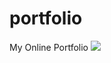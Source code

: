 # portfolio
My Online Portfolio
<a href = "https://www.aniketh.ml"><img src="https://img.icons8.com/color/48/000000/domain--v1.png"/>
